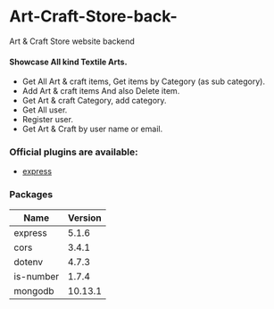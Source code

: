 # Art-Craft-Store-back-

Art &amp; Craft Store website backend

#### Showcase All kind Textile Arts.

- Get All Art & craft items, Get items by Category (as sub category).
- Add Art & craft items And also Delete item.
- Get Art & craft Category, add category.
- Get All user.
- Register user.
- Get Art & Craft by user name or email.

### Official plugins are available:

- [express](https://expressjs.com/)

### Packages

| Name      | Version |
| --------- | ------- |
| express   | 5.1.6   |
| cors      | 3.4.1   |
| dotenv    | 4.7.3   |
| is-number | 1.7.4   |
| mongodb   | 10.13.1 |


